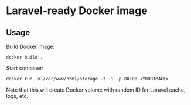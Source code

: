 Laravel-ready Docker image
==============================================


Usage
-----
Build Docker image:

    docker build .

Start container:
    
    
    docker run -v /var/www/html/storage -t -i -p 80:80 <YOURIMAGE>
    
Note that this will create Docker volume with random ID for Laravel cache, logs, etc.
